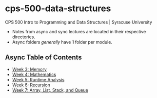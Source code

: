 # cps-500-data-structures
CPS 500 Intro to Programming and Data Structures | Syracuse University

- Notes from async and sync lectures are located in their respective directories.
- Async folders *generally* have 1 folder per module.

## Async Table of Contents
- [Week 3: Memory](https://github.com/danjshannon/cps-500-programming-and-data-structures/tree/main/async/week3_memory#week-3-memory)
- [Week 4: Mathematics](https://github.com/danjshannon/cps-500-programming-and-data-structures/tree/main/async/week4_mathematics#week-4-mathematics)
- [Week 5: Runtime Analysis](https://github.com/danjshannon/cps-500-programming-and-data-structures/tree/main/async/week5_runtimeAnalysis#week-5-runtime-analysis)
- [Week 6: Recursion](https://github.com/danjshannon/cps-500-programming-and-data-structures/tree/main/async/week6_recursion#week-6-recursion)
- [Week 7: Array, List, Stack, and Queue](https://github.com/danjshannon/cps-500-programming-and-data-structures/tree/main/async/week7_arrayListStackQueue#week-7-array-list-queue-and-stack)
